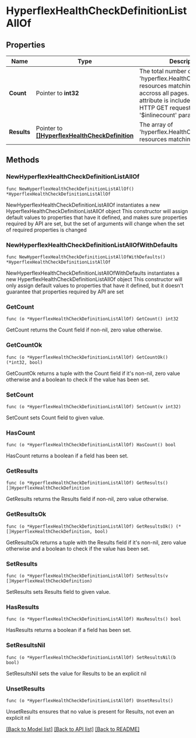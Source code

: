 # HyperflexHealthCheckDefinitionListAllOf

## Properties

Name | Type | Description | Notes
------------ | ------------- | ------------- | -------------
**Count** | Pointer to **int32** | The total number of &#39;hyperflex.HealthCheckDefinition&#39; resources matching the request, accross all pages. The &#39;Count&#39; attribute is included when the HTTP GET request includes the &#39;$inlinecount&#39; parameter. | [optional] 
**Results** | Pointer to [**[]HyperflexHealthCheckDefinition**](HyperflexHealthCheckDefinition.md) | The array of &#39;hyperflex.HealthCheckDefinition&#39; resources matching the request. | [optional] 

## Methods

### NewHyperflexHealthCheckDefinitionListAllOf

`func NewHyperflexHealthCheckDefinitionListAllOf() *HyperflexHealthCheckDefinitionListAllOf`

NewHyperflexHealthCheckDefinitionListAllOf instantiates a new HyperflexHealthCheckDefinitionListAllOf object
This constructor will assign default values to properties that have it defined,
and makes sure properties required by API are set, but the set of arguments
will change when the set of required properties is changed

### NewHyperflexHealthCheckDefinitionListAllOfWithDefaults

`func NewHyperflexHealthCheckDefinitionListAllOfWithDefaults() *HyperflexHealthCheckDefinitionListAllOf`

NewHyperflexHealthCheckDefinitionListAllOfWithDefaults instantiates a new HyperflexHealthCheckDefinitionListAllOf object
This constructor will only assign default values to properties that have it defined,
but it doesn't guarantee that properties required by API are set

### GetCount

`func (o *HyperflexHealthCheckDefinitionListAllOf) GetCount() int32`

GetCount returns the Count field if non-nil, zero value otherwise.

### GetCountOk

`func (o *HyperflexHealthCheckDefinitionListAllOf) GetCountOk() (*int32, bool)`

GetCountOk returns a tuple with the Count field if it's non-nil, zero value otherwise
and a boolean to check if the value has been set.

### SetCount

`func (o *HyperflexHealthCheckDefinitionListAllOf) SetCount(v int32)`

SetCount sets Count field to given value.

### HasCount

`func (o *HyperflexHealthCheckDefinitionListAllOf) HasCount() bool`

HasCount returns a boolean if a field has been set.

### GetResults

`func (o *HyperflexHealthCheckDefinitionListAllOf) GetResults() []HyperflexHealthCheckDefinition`

GetResults returns the Results field if non-nil, zero value otherwise.

### GetResultsOk

`func (o *HyperflexHealthCheckDefinitionListAllOf) GetResultsOk() (*[]HyperflexHealthCheckDefinition, bool)`

GetResultsOk returns a tuple with the Results field if it's non-nil, zero value otherwise
and a boolean to check if the value has been set.

### SetResults

`func (o *HyperflexHealthCheckDefinitionListAllOf) SetResults(v []HyperflexHealthCheckDefinition)`

SetResults sets Results field to given value.

### HasResults

`func (o *HyperflexHealthCheckDefinitionListAllOf) HasResults() bool`

HasResults returns a boolean if a field has been set.

### SetResultsNil

`func (o *HyperflexHealthCheckDefinitionListAllOf) SetResultsNil(b bool)`

 SetResultsNil sets the value for Results to be an explicit nil

### UnsetResults
`func (o *HyperflexHealthCheckDefinitionListAllOf) UnsetResults()`

UnsetResults ensures that no value is present for Results, not even an explicit nil

[[Back to Model list]](../README.md#documentation-for-models) [[Back to API list]](../README.md#documentation-for-api-endpoints) [[Back to README]](../README.md)


